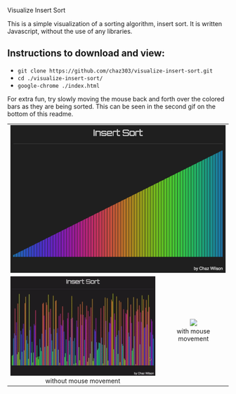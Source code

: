  Visualize Insert Sort

This is a simple visualization of a sorting algorithm, insert sort. It is written Javascript, without the use of any libraries.

## Instructions to download and view:

* `git clone https://github.com/chaz303/visualize-insert-sort.git`
* `cd ./visualize-insert-sort/`
* `google-chrome ./index.html`

For extra fun, try slowly moving the mouse back and forth over the colored bars as they are being sorted. This can be seen in the second gif on the bottom of this readme.

<table width="width:100%">
 <tr><td colspan="2">
<img src="./img/insertsort.png">
 </td></tr>
  <tr>
   <td align="center"><img src="./img/insertsort1.gif"><br>without mouse movement</td>
   <td align="center"><img src="./img/insertsort2.gif"><br>with mouse movement</td>
   <tr>
 </table>
</div>

